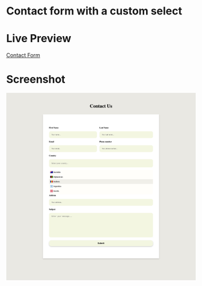 # Contact form with a custom select

# Live Preview

<a href="https://html-preview.github.io/?url=https://github.com/vladapilipenco/odc-homeworks/blob/main/06-contact-form/index.html" target="_blank">Contact Form</a>

# Screenshot

![tribute page screenshot](./contact-form-screenshot.png)
